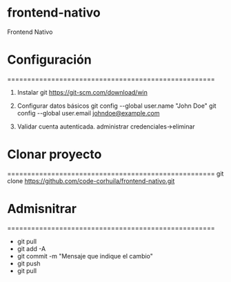# frontend-nativo
Frontend Nativo

# Configuración
====================================================

1. Instalar git 
https://git-scm.com/download/win

2. Configurar datos básicos
git config --global user.name "John Doe"
git config --global user.email johndoe@example.com

3. Validar cuenta autenticada.
administrar credenciales->eliminar


# Clonar proyecto
====================================================
git clone https://github.com/code-corhuila/frontend-nativo.git

# Admisnitrar
====================================================
* git pull
* git add -A
* git commit -m "Mensaje que indique el cambio"
* git push
* git pull
